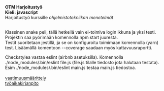 **OTM Harjoitustyö** <br/>
**Kieli: javascript** <br/>
Harjoitustyö kurssille *ohjelmistotekniikan menetelmät* <br/> <br/>

Klassinen snake peli, tällä hetkellä vain ei-toimiva login ikkuna ja yksi testi. Projektin saa pyörimään komennolla npm start juuresta.
<br/>
Testit suoritetaan jestillä, ja se on konfiguroitu toimimaan komennolla (yarn) test. Lisäämällä komentoon --coverage saadaan myös kattavuusraportti.

Checkstylea vastaa eslint (airbnb asetuksilla). Komennolla ./node_modules/.bin/eslint file.js   (file.js tilalle tiedosto jota halutaan testata). Esim ./node_modules/.bin/eslint main.js testaa main.js tiedostoa.
<br/><br/>
[vaatimuusmäärittely](https://github.com/RamiBL/otm-harjoitustyo/blob/master/dokumentointi/vaatimusmaarittely.md) <br/>
[työaikakirjanpito](https://github.com/RamiBL/otm-harjoitustyo/blob/master/dokumentointi/tyoaikakirjanpito.md)



